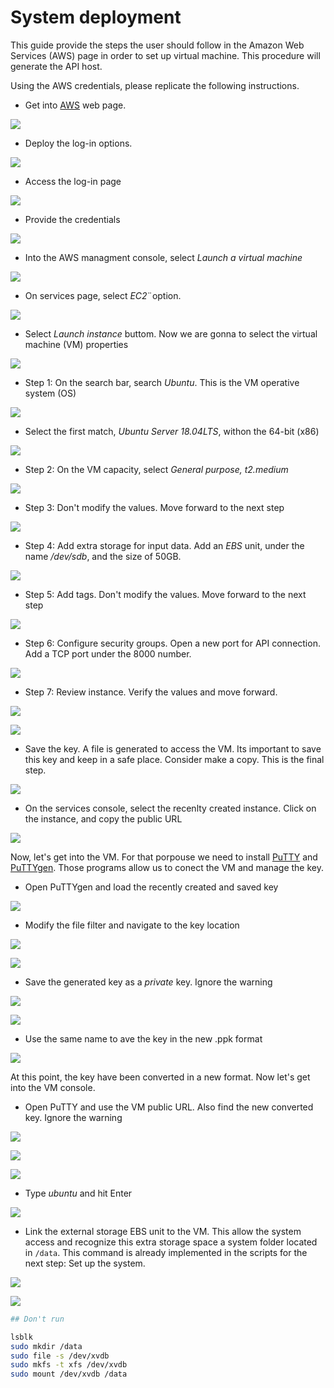 System deployment
===========

This guide provide the steps the user should follow in the Amazon Web Services (AWS) page in order to set up virtual machine. This procedure will generate the API host.


Using the AWS credentials, please replicate the following instructions.

* Get into [AWS](https://aws.amazon.com) web page.

![](www/01.png)




* Deploy the log-in options.

![](www/02.png)




* Access the log-in page

![](www/03.png)




* Provide the credentials

![](www/04.png)




* Into the AWS managment console, select *Launch a virtual machine*

![](www/05.png)




* On services page, select *EC2*¨option.

![](www/06.png)




* Select *Launch instance* buttom. Now we are gonna to select the virtual machine (VM) properties

![](www/07.png)




* Step 1: On the search bar, search *Ubuntu*. This is the VM operative system (OS)

![](www/08.png)




* Select the first match, *Ubuntu Server 18.04LTS*, withon the 64-bit (x86) 

![](www/09.png)



* Step 2: On the VM capacity, select *General purpose, t2.medium*

![](www/10.png)




* Step 3: Don't modify the values. Move forward to the next step

![](www/11.png)



* Step 4: Add extra storage for input data. Add an *EBS* unit, under the name */dev/sdb*, and the size of 50GB. 

![](www/13.png)



* Step 5: Add tags. Don't modify the values. Move forward to the next step

![](www/15.png)



* Step 6: Configure security groups. Open a new port for API connection. Add a TCP port under the 8000 number.

![](www/17.png)



* Step 7: Review instance. Verify the values and move forward.

![](www/18.png)

![](www/19.png)



* Save the key. A file is generated to access the VM. Its important to save this key and keep in a safe place. Consider make a copy. This is the final step.

![](www/20.png)




* On the services console, select the recenlty created instance. Click on the instance, and copy the public URL

![](www/21.png)




Now, let's get into the VM. For that porpouse we need to install [PuTTY](https://www.putty.org) and [PuTTYgen](https://www.puttygen.com/). Those programs allow us to conect the VM and manage the key.


* Open PuTTYgen and load the recently created and saved key 

![](www/22.png)




* Modify the file filter and navigate to the key location

![](www/23.png)

![](www/24.png)




* Save the generated key as a *private* key. Ignore the warning

![](www/25.png)

![](www/26.png)




* Use the same name to ave the key in the new .ppk format

![](www/27.png)



At this point, the key have been converted in a new format. Now let's get into the VM console.


 * Open PuTTY and use the VM public URL. Also find the new converted key. Ignore the warning

![](www/28.png)

![](www/29.png)

![](www/30.png)




 * Type *ubuntu* and hit Enter
 
![](www/31.png)




 * Link the external storage EBS unit to the VM. This allow the system access and recognize this extra storage space a system folder located in `/data`. This command is already implemented in the scripts for the next step: Set up the system. 

![](www/32.png)

![](www/33.png)



```bash
## Don't run

lsblk
sudo mkdir /data          
sudo file -s /dev/xvdb
sudo mkfs -t xfs /dev/xvdb
sudo mount /dev/xvdb /data
```
